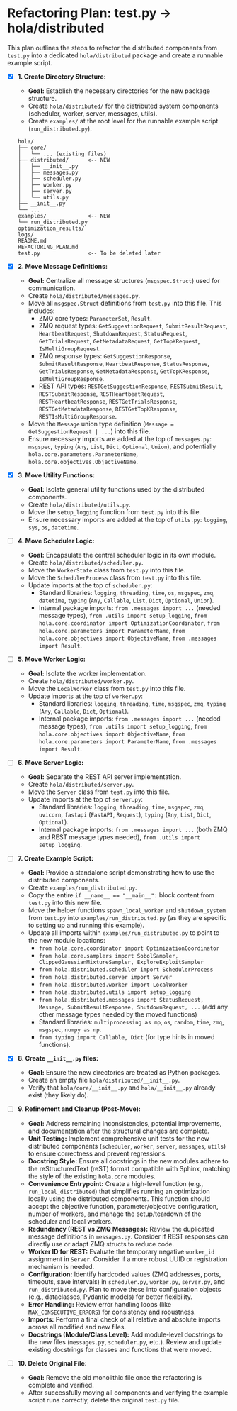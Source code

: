# Refactoring Plan: test.py -> hola/distributed

This plan outlines the steps to refactor the distributed components from `test.py` into a dedicated `hola/distributed` package and create a runnable example script.

- [x] **1. Create Directory Structure:**
    - **Goal:** Establish the necessary directories for the new package structure.
    - Create `hola/distributed/` for the distributed system components (scheduler, worker, server, messages, utils).
    - Create `examples/` at the root level for the runnable example script (`run_distributed.py`).
    ```
    hola/
    ├── core/
    │   └── ... (existing files)
    ├── distributed/      <-- NEW
    │   ├── __init__.py
    │   ├── messages.py
    │   ├── scheduler.py
    │   ├── worker.py
    │   ├── server.py
    │   └── utils.py
    ├── __init__.py
    └── ...
    examples/             <-- NEW
    └── run_distributed.py
    optimization_results/
    logs/
    README.md
    REFACTORING_PLAN.md
    test.py               <-- To be deleted later
    ```

- [x] **2. Move Message Definitions:**
    - **Goal:** Centralize all message structures (`msgspec.Struct`) used for communication.
    - Create `hola/distributed/messages.py`.
    - Move all `msgspec.Struct` definitions from `test.py` into this file. This includes:
        - ZMQ core types: `ParameterSet`, `Result`.
        - ZMQ request types: `GetSuggestionRequest`, `SubmitResultRequest`, `HeartbeatRequest`, `ShutdownRequest`, `StatusRequest`, `GetTrialsRequest`, `GetMetadataRequest`, `GetTopKRequest`, `IsMultiGroupRequest`.
        - ZMQ response types: `GetSuggestionResponse`, `SubmitResultResponse`, `HeartbeatResponse`, `StatusResponse`, `GetTrialsResponse`, `GetMetadataResponse`, `GetTopKResponse`, `IsMultiGroupResponse`.
        - REST API types: `RESTGetSuggestionResponse`, `RESTSubmitResult`, `RESTSubmitResponse`, `RESTHeartbeatRequest`, `RESTHeartbeatResponse`, `RESTGetTrialsResponse`, `RESTGetMetadataResponse`, `RESTGetTopKResponse`, `RESTIsMultiGroupResponse`.
    - Move the `Message` union type definition (`Message = GetSuggestionRequest | ...`) into this file.
    - Ensure necessary imports are added at the top of `messages.py`: `msgspec`, `typing` (`Any`, `List`, `Dict`, `Optional`, `Union`), and potentially `hola.core.parameters.ParameterName`, `hola.core.objectives.ObjectiveName`.

- [x] **3. Move Utility Functions:**
    - **Goal:** Isolate general utility functions used by the distributed components.
    - Create `hola/distributed/utils.py`.
    - Move the `setup_logging` function from `test.py` into this file.
    - Ensure necessary imports are added at the top of `utils.py`: `logging`, `sys`, `os`, `datetime`.

- [ ] **4. Move Scheduler Logic:**
    - **Goal:** Encapsulate the central scheduler logic in its own module.
    - Create `hola/distributed/scheduler.py`.
    - Move the `WorkerState` class from `test.py` into this file.
    - Move the `SchedulerProcess` class from `test.py` into this file.
    - Update imports at the top of `scheduler.py`:
        - Standard libraries: `logging`, `threading`, `time`, `os`, `msgspec`, `zmq`, `datetime`, `typing` (`Any`, `Callable`, `List`, `Dict`, `Optional`, `Union`).
        - Internal package imports: `from .messages import ...` (needed message types), `from .utils import setup_logging`, `from hola.core.coordinator import OptimizationCoordinator`, `from hola.core.parameters import ParameterName`, `from hola.core.objectives import ObjectiveName`, `from .messages import Result`.

- [ ] **5. Move Worker Logic:**
    - **Goal:** Isolate the worker implementation.
    - Create `hola/distributed/worker.py`.
    - Move the `LocalWorker` class from `test.py` into this file.
    - Update imports at the top of `worker.py`:
        - Standard libraries: `logging`, `threading`, `time`, `msgspec`, `zmq`, `typing` (`Any`, `Callable`, `Dict`, `Optional`).
        - Internal package imports: `from .messages import ...` (needed message types), `from .utils import setup_logging`, `from hola.core.objectives import ObjectiveName`, `from hola.core.parameters import ParameterName`, `from .messages import Result`.

- [ ] **6. Move Server Logic:**
    - **Goal:** Separate the REST API server implementation.
    - Create `hola/distributed/server.py`.
    - Move the `Server` class from `test.py` into this file.
    - Update imports at the top of `server.py`:
        - Standard libraries: `logging`, `threading`, `time`, `msgspec`, `zmq`, `uvicorn`, `fastapi` (`FastAPI`, `Request`), `typing` (`Any`, `List`, `Dict`, `Optional`).
        - Internal package imports: `from .messages import ...` (both ZMQ and REST message types needed), `from .utils import setup_logging`.

- [ ] **7. Create Example Script:**
    - **Goal:** Provide a standalone script demonstrating how to use the distributed components.
    - Create `examples/run_distributed.py`.
    - Copy the entire `if __name__ == "__main__":` block content from `test.py` into this new file.
    - Move the helper functions `spawn_local_worker` and `shutdown_system` from `test.py` into `examples/run_distributed.py` (as they are specific to setting up and running this example).
    - Update all imports within `examples/run_distributed.py` to point to the new module locations:
        - `from hola.core.coordinator import OptimizationCoordinator`
        - `from hola.core.samplers import SobolSampler, ClippedGaussianMixtureSampler, ExploreExploitSampler`
        - `from hola.distributed.scheduler import SchedulerProcess`
        - `from hola.distributed.server import Server`
        - `from hola.distributed.worker import LocalWorker`
        - `from hola.distributed.utils import setup_logging`
        - `from hola.distributed.messages import StatusRequest, Message, SubmitResultResponse, ShutdownRequest, ...` (add any other message types needed by the moved functions)
        - Standard libraries: `multiprocessing as mp`, `os`, `random`, `time`, `zmq`, `msgspec`, `numpy as np`.
        - `from typing import Callable, Dict` (for type hints in moved functions).

- [x] **8. Create `__init__.py` files:**
    - **Goal:** Ensure the new directories are treated as Python packages.
    - Create an empty file `hola/distributed/__init__.py`.
    - Verify that `hola/core/__init__.py` and `hola/__init__.py` already exist (they likely do).

- [ ] **9. Refinement and Cleanup (Post-Move):**
    - **Goal:** Address remaining inconsistencies, potential improvements, and documentation after the structural changes are complete.
    - **Unit Testing:** Implement comprehensive unit tests for the new distributed components (`scheduler`, `worker`, `server`, `messages`, `utils`) to ensure correctness and prevent regressions.
    - **Docstring Style:** Ensure all docstrings in the new modules adhere to the reStructuredText (reST) format compatible with Sphinx, matching the style of the existing `hola.core` modules.
    - **Convenience Entrypoint:** Create a high-level function (e.g., `run_local_distributed`) that simplifies running an optimization locally using the distributed components. This function should accept the objective function, parameter/objective configuration, number of workers, and manage the setup/teardown of the scheduler and local workers.
    - **Redundancy (REST vs ZMQ Messages):** Review the duplicated message definitions in `messages.py`. Consider if REST responses can directly use or adapt ZMQ structs to reduce code.
    - **Worker ID for REST:** Evaluate the temporary negative `worker_id` assignment in `Server`. Consider if a more robust UUID or registration mechanism is needed.
    - **Configuration:** Identify hardcoded values (ZMQ addresses, ports, timeouts, save intervals) in `scheduler.py`, `worker.py`, `server.py`, and `run_distributed.py`. Plan to move these into configuration objects (e.g., dataclasses, Pydantic models) for better flexibility.
    - **Error Handling:** Review error handling loops (like `MAX_CONSECUTIVE_ERRORS`) for consistency and robustness.
    - **Imports:** Perform a final check of all relative and absolute imports across all modified and new files.
    - **Docstrings (Module/Class Level):** Add module-level docstrings to the new files (`messages.py`, `scheduler.py`, etc.). Review and update existing docstrings for classes and functions that were moved.

- [ ] **10. Delete Original File:**
    - **Goal:** Remove the old monolithic file once the refactoring is complete and verified.
    - After successfully moving all components and verifying the example script runs correctly, delete the original `test.py` file.